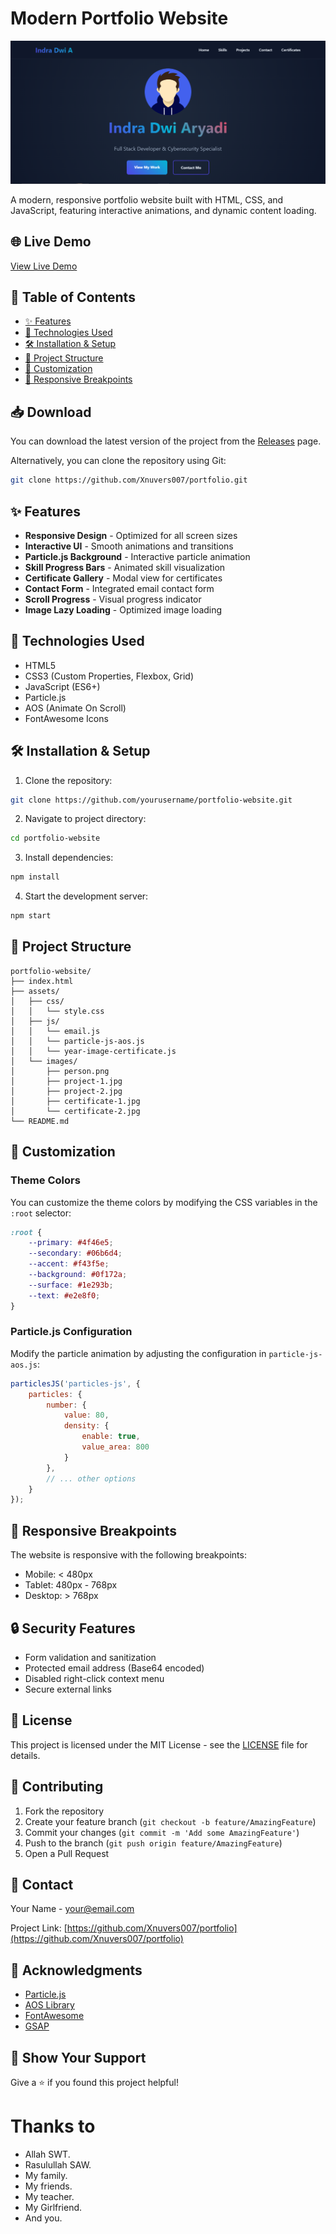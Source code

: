 # Modern Portfolio Website

![Portfolio Preview](./images/demo.png)

A modern, responsive portfolio website built with HTML, CSS, and JavaScript, featuring interactive animations, and dynamic content loading.

## 🌐 Live Demo

[View Live Demo](https://xnuvers007.github.io/myportfolio/)

## 📝 Table of Contents

- [✨ Features](#-features)
- [🚀 Technologies Used](#-technologies-used)
- [🛠️ Installation & Setup](#%EF%B8%8F-installation--setup)
- [📂 Project Structure](#-project-structure)
- [🎨 Customization](#-customization)
- [📱 Responsive Breakpoints](#-responsive-breakpoints)

## 📥 Download

You can download the latest version of the project from the [Releases](https://github.com/Xnuvers007/portofolio/archive/refs/heads/main.zip) page.

Alternatively, you can clone the repository using Git:

```bash
git clone https://github.com/Xnuvers007/portfolio.git
```

## ✨ Features

- **Responsive Design** - Optimized for all screen sizes
- **Interactive UI** - Smooth animations and transitions
- **Particle.js Background** - Interactive particle animation
- **Skill Progress Bars** - Animated skill visualization
- **Certificate Gallery** - Modal view for certificates
- **Contact Form** - Integrated email contact form
- **Scroll Progress** - Visual progress indicator
- **Image Lazy Loading** - Optimized image loading

## 🚀 Technologies Used

- HTML5
- CSS3 (Custom Properties, Flexbox, Grid)
- JavaScript (ES6+)
- Particle.js
- AOS (Animate On Scroll)
- FontAwesome Icons

## 🛠️ Installation & Setup

1. Clone the repository:
```bash
git clone https://github.com/yourusername/portfolio-website.git
```

2. Navigate to project directory:
```bash
cd portfolio-website
```

3. Install dependencies:
```bash
npm install
```

4. Start the development server:
```bash
npm start
```

## 📂 Project Structure

```
portfolio-website/
├── index.html
├── assets/
│   ├── css/
│   │   └── style.css
│   ├── js/
│   │   └── email.js
│   │   └── particle-js-aos.js
│   │   └── year-image-certificate.js
│   └── images/
│       ├── person.png
│       ├── project-1.jpg
│       ├── project-2.jpg
│       ├── certificate-1.jpg
│       └── certificate-2.jpg
└── README.md
```

## 🎨 Customization

### Theme Colors

You can customize the theme colors by modifying the CSS variables in the `:root` selector:

```css
:root {
    --primary: #4f46e5;
    --secondary: #06b6d4;
    --accent: #f43f5e;
    --background: #0f172a;
    --surface: #1e293b;
    --text: #e2e8f0;
}
```

### Particle.js Configuration

Modify the particle animation by adjusting the configuration in `particle-js-aos.js`:

```javascript
particlesJS('particles-js', {
    particles: {
        number: {
            value: 80,
            density: {
                enable: true,
                value_area: 800
            }
        },
        // ... other options
    }
});
```

## 📱 Responsive Breakpoints

The website is responsive with the following breakpoints:

- Mobile: < 480px
- Tablet: 480px - 768px
- Desktop: > 768px

## 🔒 Security Features

- Form validation and sanitization
- Protected email address (Base64 encoded)
- Disabled right-click context menu
- Secure external links

## 📄 License

This project is licensed under the MIT License - see the [LICENSE](LICENSE) file for details.

## 🤝 Contributing

1. Fork the repository
2. Create your feature branch (`git checkout -b feature/AmazingFeature`)
3. Commit your changes (`git commit -m 'Add some AmazingFeature'`)
4. Push to the branch (`git push origin feature/AmazingFeature`)
5. Open a Pull Request

## 📧 Contact

Your Name - [your@email.com](mailto:xnuversh1kar4@gmail.com)

Project Link: [https://github.com/Xnuvers007/portfolio](https://github.com/Xnuvers007/portfolio)

## 🙏 Acknowledgments

- [Particle.js](https://vincentgarreau.com/particles.js/)
- [AOS Library](https://michalsnik.github.io/aos/)
- [FontAwesome](https://fontawesome.com/)
- [GSAP](https://greensock.com/gsap/)

## 🌟 Show Your Support

Give a ⭐️ if you found this project helpful!
    
# Thanks to

- Allah SWT.
- Rasulullah SAW.
- My family.
- My friends.
- My teacher.
- My Girlfriend.
- And you.
